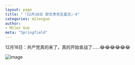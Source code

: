 ```yaml
---
layout: page
title: "『12月16日 郭文贵先生盖文』·4"
categories: milesguo
author:
- Miles Guo
meta: "Springfield"
---
```


12月16日：共产党真的来了，真的开始宣战了……😂😂😂😂😂😂

![image](../../../../image/milesguo/2020_12_16_Miles_Guo_Getter_4_1.png)
